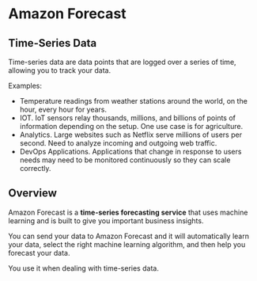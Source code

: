 # Amazon Forecast

## Time-Series Data

Time-series data are data points that are logged over a series of time, allowing you to track your data. 

Examples:
- Temperature readings from weather stations around the world, on the hour, every hour for years.
- IOT. IoT sensors relay thousands, millions, and billions of points of information depending on the setup. One use case is for agriculture.
- Analytics. Large websites such as Netflix serve millions of users per second. Need to analyze incoming and outgoing web traffic.
- DevOps Applications. Applications that change in response to users needs may need to be monitored continuously so they can scale correctly.


## Overview

Amazon Forecast is a **time-series forecasting service** that uses machine learning and is built to give you important business insights.

You can send your data to Amazon Forecast and it will automatically learn your data, select the right machine learning algorithm, and then help you forecast your data.

You use it when dealing with time-series data.